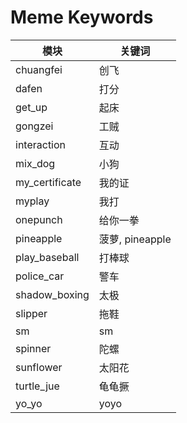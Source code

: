 # Meme Keywords

| 模块 | 关键词 |
|------|--------|
| chuangfei | 创飞 |
| dafen | 打分 |
| get_up | 起床 |
| gongzei | 工贼 |
| interaction | 互动 |
| mix_dog | 小狗 |
| my_certificate | 我的证 |
| myplay | 我打 |
| onepunch | 给你一拳 |
| pineapple | 菠萝, pineapple |
| play_baseball | 打棒球 |
| police_car | 警车 |
| shadow_boxing | 太极 |
| slipper | 拖鞋 |
| sm | sm |
| spinner | 陀螺 |
| sunflower | 太阳花 |
| turtle_jue | 龟龟撅 |
| yo_yo | yoyo |